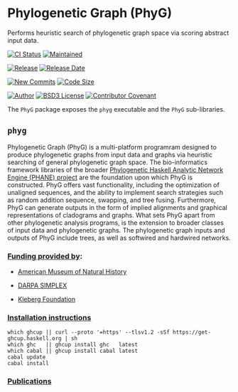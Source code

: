 # Phylogenetic Graph (PhyG)

Performs heuristic search of phylogenetic graph space via scoring abstract input data.

[![CI    Status        ][GitHub-actions-img]][GitHub-actions-ref]
[![Maintained          ][GitHub-support-img]][GitHub-support-ref]

[![Release             ][GitHub-release-img]][GitHub-release-ref]
[![Release Date        ][GitHub-tagdate-img]][GitHub-release-ref]

[![New Commits         ][GitHub-commits-img]][GitHub-commits-ref]
[![Code Size           ][GitHub-codelen-img]][GitHub-codelen-ref]

[![Author              ][GitHub-authors-img]][GitHub-authors-ref]
[![BSD3 License        ][GitHub-license-img]][GitHub-license-ref]
[![Contributor Covenant][GitHub-conduct-img]][GitHub-conduct-ref]

The `PhyG` package exposes the `phyg` executable and the `PhyG` sub-libraries.

## `phyg`

Phylogenetic Graph (PhyG) is a multi-platform programram designed to produce phylogenetic graphs from input data and graphs via heuristic searching of general phylogenetic graph space.
The bio-informatics framework libraries of the broader [Phylogenetic Haskell Analytic Network Engine (PHANE) project][GitHub-PHANE-Readme] are the foundation upon which PhyG is constructed.
PhyG offers vast functionality, including the optimization of unaligned sequences, and the ability to implement search strategies such as random addition sequence, swapping, and tree fusing.
Furthermore, PhyG can generate outputs in the form of implied alignments and graphical representations of cladograms and graphs.
What sets PhyG apart from other phylogenetic analysis programs, is the extension to broader classes of input data and phylogenetic graphs.
The phylogenetic graph inputs and outputs of PhyG include trees, as well as softwired and hardwired networks.


### [Funding provided by][GitHub-Funding]:

  * [American Museum of Natural History][Funding-0]

  * [DARPA SIMPLEX][Funding-1]

  * [Kleberg Foundation][Funding-2]


### [Installation instructions][GitHub-Install]

```
which ghcup || curl --proto '=https' --tlsv1.2 -sSf https://get-ghcup.haskell.org | sh
which ghc   || ghcup install ghc   latest
which cabal || ghcup install cabal latest
cabal update
cabal install
```

### [Publications][GitHub-PHANE-Papers]

[Funding-0]: https://www.amnh.org/our-research/computational-sciences
[Funding-1]: https://www.darpa.mil/program/simplifying-complexity-in-scientific-discovery
[Funding-2]: http://www.klebergfoundation.org/

[GitHub-actions-img]: https://github.com/AMNH/PhyG/workflows/build/badge.svg?branch=master
[GitHub-actions-ref]: https://github.com/AMNH/PhyG/actions
[GitHub-authors-img]: https://img.shields.io/badge/author-Ward%20Wheeler-blue.svg?color=134EA2
[GitHub-authors-ref]: https://github.com/AMNH/PhyG/tree/master/doc/AUTHORS.md
[GitHub-codelen-img]: https://img.shields.io/github/languages/code-size/AMNH/PhyG.svg?style=popout&color=yellowgreen
[GitHub-codelen-ref]: https://github.com/AMNH/PhyG/archive/master.zip
[GitHub-commits-img]: https://img.shields.io/github/commits-since/AMNH/PhyG/0.3.0.svg?style=popout&color=yellowgreen
[GitHub-commits-ref]: https://github.com/AMNH/PhyG/commits/master
[GitHub-conduct-img]: https://img.shields.io/badge/Contributor%20Covenant-2.0-4baaaa.svg
[GitHub-conduct-ref]: https://github.com/AMNH/PhyG/blob/master/doc/Code_Of_Conduct.md
[GitHub-license-img]: https://img.shields.io/badge/license-BSD3-blue.svg?color=134EA2
[GitHub-license-ref]: https://github.com/AMNH/PhyG/blob/master/doc/LICENSE
[GitHub-release-img]: https://img.shields.io/github/release-pre/AMNH/PhyG.svg?style=popout&color=orange
[GitHub-release-ref]: https://github.com/AMNH/PhyG/releases/latest
[GitHub-tagdate-img]: https://img.shields.io/github/release-date-pre/AMNH/PhyG.svg?style=popout&color=orange
[GitHub-support-img]: https://img.shields.io/maintenance/no/2021.svg?style=popout
[GitHub-support-ref]: https://github.com/AMNH/PhyG/graphs/contributors

[GitHub-Funding]: https://github.com/AMNH/PhyG/blob/master/doc/Funding.md
[GitHub-Install]: https://github.com/AMNH/PhyG/blob/master/doc/tutorials/Installation.md

[GitHub-PHANE-Readme]: https://github.com/AMNH/PHANE#readme
[GitHub-PHANE-Papers]: https://github.com/AMNH/PHANE/blob/master/doc/Publications.md
